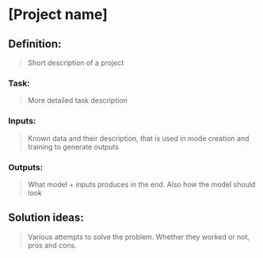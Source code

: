 # [Project name] 

## Definition:
> Short description of a project 

### Task:
> More detailed task description

### Inputs:
> Known data and their description, that is used 
in mode creation and training to generate outputs

### Outputs:
> What model + inputs produces in the end. 
Also how the model should look

## Solution ideas:
> Various attempts to solve the problem.
Whether they worked or not, pros and cons. 
